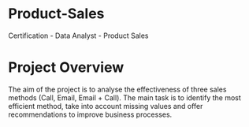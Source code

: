 # Product-Sales
Certification - Data Analyst - Product Sales

# Project Overview

The aim of the project is to analyse the effectiveness of three sales methods (Call, Email, Email + Call). The main task is to identify the most efficient method, take into account missing values and offer recommendations to improve business processes.

